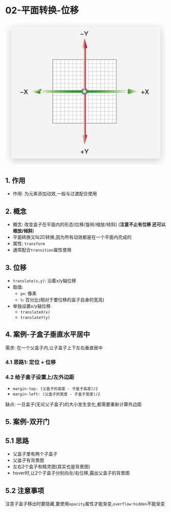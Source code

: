 # 02-平面转换-位移

![平面坐标](./img/平面坐标.png)

## 1. 作用

- 作用: 为元素添加动效,一般与过渡配合使用

## 2. 概念

- 概念: 改变盒子在平面内的形态(位移/旋转/缩放/倾斜) (**注意不止有位移 还可以缩放/倾斜**)
- 平面转换又叫2D转换,因为所有动效都是在一个平面内完成的
- 属性: `transform`
- 通常配合`transition`属性使用

## 3. 位移

- `translate(x,y)`: 沿着x/y轴位移
- 取值:
    - `px`: 像素
    - `%`: 百分比(相对于要位移的盒子自身的宽高)
- 单独设置x/y轴位移
    - `translateX(x)`
    - `translateY(y)`

## 4. 案例-子盒子垂直水平居中

需求: 在一个父盒子内,让子盒子上下左右垂直居中

### 4.1 思路1: 定位 + 位移

### 4.2 给子盒子设置上/左外边距

- `margin-top: (父盒子的高度 - 子盒子高度)/2`
- `margin-left: (父盒子的宽度 - 子盒子宽度)/2`

缺点: 一旦盒子(无论父子盒子)的大小发生变化,都需要重新计算外边距

## 5. 案例-双开门

## 5.1 思路

- 父盒子里有两个子盒子
- 父盒子有背景图
- 左右2个盒子有精灵图(其实也是背景图)
- hover时,让2个子盒子分别向左/右位移,露出父盒子的背景图

## 5.2 注意事项

注意子盒子移出时要隐藏,要使用`opacity`属性才能渐变,`overflow:hidden`不能渐变